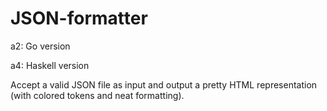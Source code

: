 # JSON-formatter

a2: Go version

a4: Haskell version

Accept a valid JSON file as input and output a pretty HTML representation (with colored tokens and neat formatting).  
